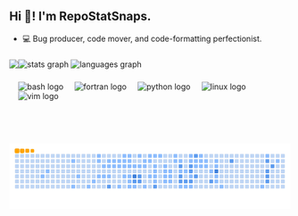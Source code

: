 <h2 align="left">Hi 👋! I'm RepoStatSnaps.</h2>

* 💻 Bug producer, code mover, and code-formatting perfectionist.

###

<div align="left">
<img align="left" height="150" src="https://cndaqiang.github.io/ibuginside.ELKaito.jpg"  />
<img src="https://github-readme-stats.vercel.app/api?username=RepoStatSnaps&hide_title=false&hide_rank=false&show_icons=true&include_all_commits=true&count_private=true&disable_animations=false&theme=transparent&locale=en&hide_border=false&order=1" height="150" alt="stats graph"  />
<img src="https://github-readme-stats.vercel.app/api/top-langs?username=RepoStatSnaps&locale=en&hide_title=false&layout=compact&card_width=320&langs_count=5&theme=transparent&hide_border=false&order=2" height="150" alt="languages graph"  />
</div>

###

<div align="left">
  <img src="https://skillicons.dev/icons?i=bash" height="40" alt="bash logo"  />
  <img width="12" />
  <img src="https://skillicons.dev/icons?i=fortran" height="40" alt="fortran logo"  />
  <img width="12" />
  <img src="https://skillicons.dev/icons?i=py" height="40" alt="python logo"  />
  <img width="12" />
  <img src="https://skillicons.dev/icons?i=linux" height="40" alt="linux logo"  />
  <img width="12" />
  <img src="https://skillicons.dev/icons?i=vim" height="40" alt="vim logo"  />
</div>

###

<img src="https://raw.githubusercontent.com/cndaqiang/cndaqiang/output/ocean.gif" alt="Snake animation" />
